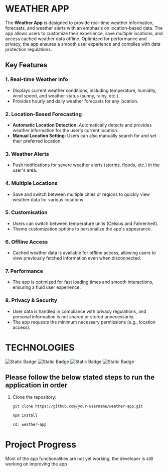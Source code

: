 # WEATHER APP
The **Weather App** is designed to provide real-time weather information, forecasts, and weather alerts with an emphasis on location-based data. The app allows users to customize their experience, save multiple locations, and access cached weather data offline. Optimized for performance and privacy, the app ensures a smooth user experience and complies with data protection regulations.

## Key Features

### 1. Real-time Weather Info
- Displays current weather conditions, including temperature, humidity, wind speed, and weather status (sunny, rainy, etc.).
- Provides hourly and daily weather forecasts for any location.

### 2. Location-Based Forecasting
- **Automatic Location Detection**: Automatically detects and provides weather information for the user's current location.
- **Manual Location Setting**: Users can also manually search for and set their preferred location.

### 3. Weather Alerts
- Push notifications for severe weather alerts (storms, floods, etc.) in the user's area.
  
### 4. Multiple Locations
- Save and switch between multiple cities or regions to quickly view weather data for various locations.

### 5. Customisation
- Users can switch between temperature units (Celsius and Fahrenheit).
- Theme customization options to personalize the app's appearance.

### 6. Offline Access
- Cached weather data is available for offline access, allowing users to view previously fetched information even when disconnected.

### 7. Performance
- The app is optimized for fast loading times and smooth interactions, ensuring a fluid user experience.

### 8. Privacy & Security
- User data is handled in compliance with privacy regulations, and personal information is not shared or stored unnecessarily.
- The app requests the minimum necessary permissions (e.g., location access).

# TECHNOLOGIES
![Static Badge](https://img.shields.io/badge/Material-UI-blue)
![Static Badge](https://img.shields.io/badge/React-JS-blue)
![Static Badge](https://img.shields.io/badge/React-Router-red)
![Static Badge](https://img.shields.io/badge/axios-blue)

## Please follow the below stated steps to run the application in order
1. Clone the repository:

   ```bash
   git clone https://github.com/your-username/weather-app.git

   npm install
   
   cd: weather-app

# Project Progress
Most of the app functionalities are not yet working, the developer is still working on improving the app
   
 




